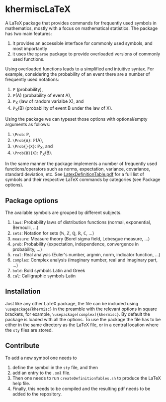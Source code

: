 # khermiscLaTeX
A LaTeX package that provides commands for frequently used symbols in mathematics, mostly with a focus on mathematical statistics.
The package has two main features:

1. It provides an accessible interface for commonly used symbols, and most importantly
1. it uses the `xparse` package to provide overloaded versions of commonly used functions.

Using overloaded functions leads to a simplified and intuitive syntax.
For example, considering the probability of an event there are a number of frequently used notations:

1. ℙ (probability),
1. ℙ(A) (probability of event A),
1. ℙ<sub>X</sub> (law of random varialbe X), and
1. ℙ<sub>X</sub>(B) (probability of event B under the law of X).

Using the package we can typeset those options with optional/empty arguments as follows:
1. `\Prob`: ℙ,
1. `\Prob{A}`: ℙ(A),
1. `\Prob{}{X}`: ℙ<sub>X</sub>, and
1. `\Prob{B}{X}`: ℙ<sub>X</sub>(B).

In the same manner the package implements a number of frequently used functions/operators such as norms, expectation, variance, covariance, standard deviation, etc.
See <a href="LatexDefinitionTable.pdf">LatexDefinitionTable.pdf</a> for a full list of symbols and their respective LaTeX commands by categories (see Package options).

## Package options
The available symbols are grouped by different subjects.

1. `laws`: Probability laws of distribution functions (normal, exponential, Bernoulli, ...)
1. `sets`: Notation for sets (ℕ, ℤ, ℚ, ℝ, ℂ, ...)
1. `measure`: Measure theory (Borel sigma field, Lebesgue measure, ...)
1. `prob`: Probability (expectation, independence, convergence in probability, ...)
1. `real`: Real analysis (Euler's number, argmin, norm, indicator function, ...)
1. `complex`: Complex analysis (imaginary number, real and imaginary part, ...)
1. `bold`: Bold symbols Latin and Greek
1. `cal`: Calligraphic symbols Latin

## Installation
Just like any other LaTeX package, the file can be included using `\usepackage{khermisc}` in the preamble with the relevant options in square brackets, for example, `\usepackage[complex]{khermisc}`.
By default the package is loaded with all the options.
To use the package the file has to be either in the same directory as the LaTeX file, or in a central location where the `sty` files are stored.

## Contribute
To add a new symbol one needs to
1. define the symbol in the `sty` file, and then
1. add an entry to the `.xml` file.
1. Then one needs to run `createDefinitionTables.sh` to produce the LaTeX help file.
1. Finally, this needs to be compiled and the resulting pdf needs to be added to the repository.
